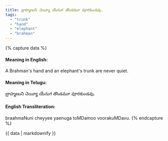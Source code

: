 ```yaml
---
title: బ్రాహ్మణుని చెయ్యీ యేనుగ తొండమూ వూరకుండవు.
tags:
  - "trunk"
  - "hand"
  - "elephant"
  - "brahman"
---
```


{% capture data %}
#### Meaning in English:
A Brahman's hand and an elephant's trunk are never quiet.

#### Meaning in Telugu:
బ్రాహ్మణుని చెయ్యీ యేనుగ తొండమూ వూరకుండవు.

#### English Transliteration:
braahmaNuni cheyyee yaenuga toMDamoo voorakuMDavu.
{% endcapture %}

<div class="notice">{{ data | markdownify }}</div>

